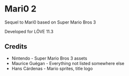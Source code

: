 # Mari0 2

Sequel to Mari0 based on Super Mario Bros 3

Developed for LÖVE 11.3

## Credits

- Nintendo - Super Mario Bros 3 assets
- Maurice Guégan - Everything not listed somewhere else
- Hans Cárdenas - Mario sprites, title logo
